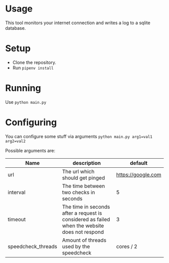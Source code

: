 # Usage

This tool monitors your internet connection and writes a log to a sqlite database.

# Setup
- Clone the repository.
- Run `pipenv install`

# Running
Use `python main.py`

# Configuring
You can configure some stuff via arguments
`python main.py arg1=val1 arg2=val2`

Possible arguments are:

| Name | description | default |
| ---- | ---- | ---- |
| url | The url which should get pinged | https://google.com |
| interval | The time between two checks in seconds | 5 |
| timeout | The time in seconds after a request is considered as failed when the website does not respond | 3 |
| speedcheck_threads | Amount of threads used by the speedcheck | cores / 2 |

